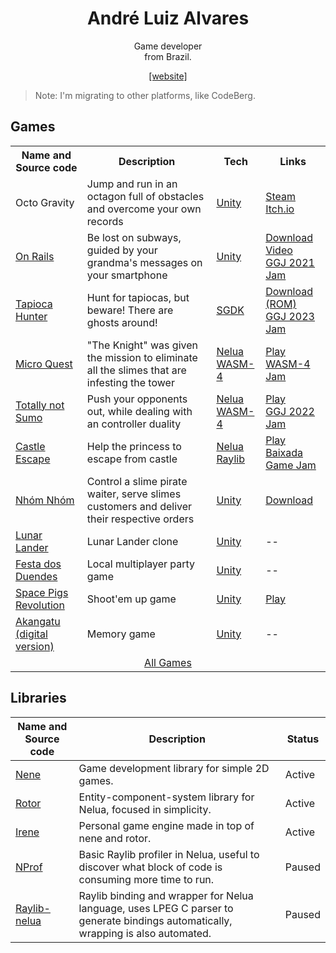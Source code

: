 <h1 align="center">André Luiz Alvares</h1>
<p align="center">Game developer<br>from Brazil.</p>
<p align="center"><a href="https://andre-la.codeberg.page/">[website]</a></p>

> Note: I'm migrating to other platforms, like CodeBerg.

## Games
<table>
  <tr>
    <th>Name and Source code</th>
    <th>Description</th>
    <th>Tech</th>
    <th>Links</th>
  </tr>

  <tr>
    <td>Octo Gravity</td>
    <td>Jump and run in an octagon full of obstacles and overcome your own records</td>
    <td><a href="https://unity.com/">Unity</a></td>
    <td><a href="https://store.steampowered.com/app/865800/Octo_Gravity/">Steam</a><br><a href="https://origamisword.itch.io/octo-gravity">Itch.io</a></td>
  </tr>

  <tr>
    <td><a href="https://github.com/Andre-LA/GGJ-BaixadaSantista-2021">On Rails</a>
    <td>Be lost on subways, guided by your grandma's messages on your smartphone</td>
    <td><a href="https://unity.com/">Unity</a></td>
    <td><a href="https://globalgamejam.org/2021/games/rails-1">Download</a><br><a href="https://youtu.be/rV-rSyMBgLQ">Video</a><br><a href="https://globalgamejam.org/2021/jam-sites/ggj-baixada-santista-usjtunimonte">GGJ 2021 Jam</a></td>
  </tr>
    
  <tr>
    <td><a href="https://github.com/danilobezerra/tapioca-hunter">Tapioca Hunter</a>
    <td>Hunt for tapiocas, but beware! There are ghosts around!</td>
    <td><a href="https://github.com/Stephane-D/SGDK/">SGDK</a></td>
    <td><a href="https://danilobezerra.itch.io/tapioca-hunter">Download (ROM)</a><br><a href="https://globalgamejam.org/2023/jam-sites/etec-arist%C3%B3teles-ferreira">GGJ 2023 Jam</a></td>
  </tr>
    
  <tr>
    <td><a href="https://github.com/Andre-LA/micro-quest">Micro Quest</a></td>
    <td>"The Knight" was given the mission to eliminate all the slimes that are infesting the tower</td>
    <td><a href="https://nelua.io/">Nelua</a><br><a href="https://wasm4.org/">WASM-4</a></td>
    <td><a href="https://andre-la.itch.io/micro-quest">Play</a><br><a href="https://itch.io/jam/wasm4">WASM-4 Jam</a></td>
  </tr>
    
  <tr>
    <td><a href="https://github.com/Andre-LA/totally-not-sumo">Totally not Sumo</a></td>
    <td>Push your opponents out, while dealing with an controller duality</td>
    <td><a href="https://nelua.io/">Nelua</a><br><a href="https://wasm4.org/">WASM-4</a></td>
    <td><a href="https://origamisword.itch.io/totally-not-sumo">Play</a><br><a href="https://globalgamejam.org/2022/jam-sites/global-game-jam-2022-%E2%80%93-baixada-santista-unisantos">GGJ 2022 Jam</a></td>
  </tr>
    
  <tr>
    <td><a href="https://github.com/Andre-LA/baixada-game-jam-game">Castle Escape</a></td>
    <td>Help the princess to escape from castle</td>
    <td><a href="https://nelua.io/">Nelua</a><br><a href="https://www.raylib.com/">Raylib</a></td>
    <td><a href="https://andre-la.github.io/baixada-game-jam-game/index.html">Play</a><br><a href="https://itch.io/jam/baixada-gamejam">Baixada Game Jam</a></td>
  </tr>

  <tr>
    <td><a href="https://github.com/unimonte-games/nhom-nhom">Nhóm Nhóm</a></td>
    <td>Control a slime pirate waiter, serve slimes customers and deliver their respective orders</td>
    <td><a href="https://unity.com/">Unity</a></td>
    <td><a href="https://andre-la.itch.io/nhom-nhom">Download</a></td>
  </tr>
    
  <tr>
    <td><a href="https://github.com/nicolas-ft/LunarLander">Lunar Lander</a></td>
    <td>Lunar Lander clone</td>
    <td><a href="https://unity.com/">Unity</a></td>
    <td> -- </td>
  </tr>
    
  <tr>
    <td><a href="https://github.com/unimonte-games/festa-dos-duendes">Festa dos Duendes</a></td>
    <td>Local multiplayer party game</td>
    <td><a href="https://unity.com/">Unity</a></td>
    <td> -- </td>
  </tr>
    
  <tr>
    <td><a href="https://github.com/unimonte-games/space-pigs-revolution">Space Pigs Revolution</a></td>
    <td>Shoot'em up game</td>
    <td><a href="https://unity.com/">Unity</a></td>
    <td><a href="https://unimonte-games.github.io/space-pigs-revolution/index.html">Play</a></td>
  </tr>
    
  <tr>
    <td><a href="https://github.com/unimonte-games/jogo-akangatu-digital">Akangatu (digital version)</a></td>
    <td>Memory game</td>
    <td><a href="https://unity.com/">Unity</a></td>
    <td> -- </td>
  </tr>

  <tr>
    <td align="center" colspan=4><a href="https://github.com/stars/Andre-LA/lists/all-my-games">All Games</a></td>
  </tr>
</table>

## Libraries

| Name and Source code | Description | Status |
|---|---|---|
| [Nene](https://github.com/Andre-LA/nene) | Game development library for simple 2D games. | Active |
| [Rotor](https://github.com/Andre-LA/rotor-nelua) | Entity-component-system library for Nelua, focused in simplicity. | Active |
| [Irene](https://github.com/andre-la/irene) | Personal game engine made in top of nene and rotor. | Active |
| [NProf](https://github.com/Andre-LA/nprof) | Basic Raylib profiler in Nelua, useful to discover what block of code is consuming more time to run. | Paused |
| [Raylib-nelua](https://github.com/Andre-LA/raylib-nelua-mirror) | Raylib binding and wrapper for Nelua language, uses LPEG C parser to generate bindings automatically, wrapping is also automated. | Paused |

